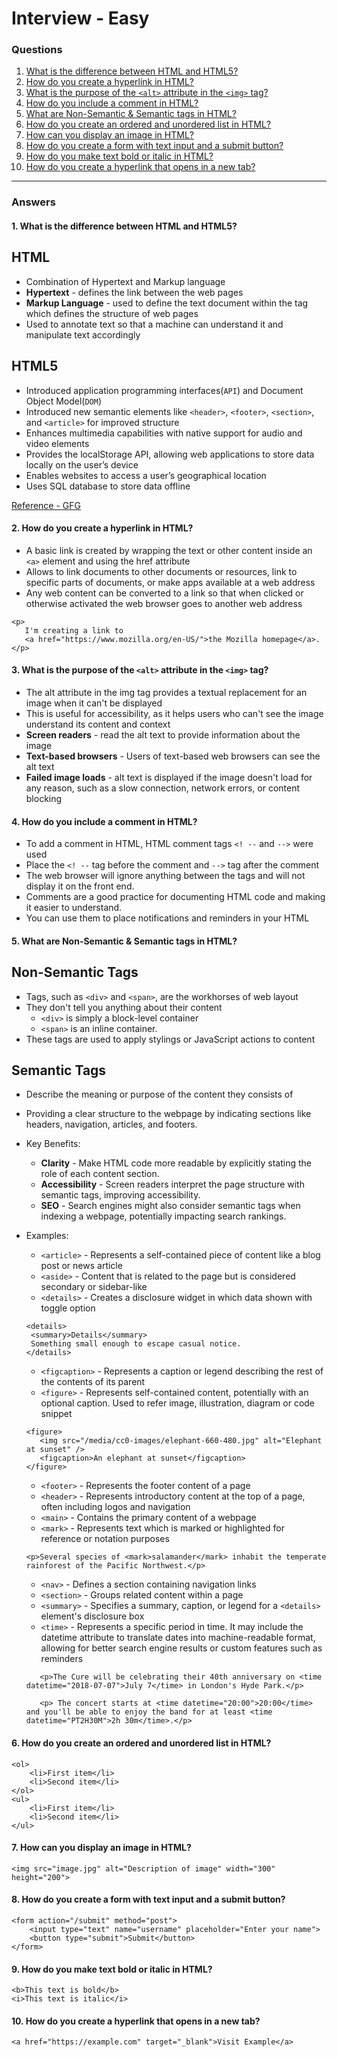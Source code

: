 
# Interview - Easy

### Questions
1. [What is the difference between HTML and HTML5?](#1-what-is-the-difference-between-html-and-html5)
2. [How do you create a hyperlink in HTML?](#2-how-do-you-create-a-hyperlink-in-html)
3. [What is the purpose of the `<alt>` attribute in the `<img>` tag?](#3-what-is-the-purpose-of-the-alt-attribute-in-the-img-tag)
4. [How do you include a comment in HTML?](#4-how-do-you-include-a-comment-in-html)
5. [What are Non-Semantic & Semantic tags in HTML?](#5-what-are-non-semantic--semantic-tags-in-html)
6. [How do you create an ordered and unordered list in HTML?](#)
7. [How can you display an image in HTML?](#)
8. [How do you create a form with text input and a submit button?](#)
9. [How do you make text bold or italic in HTML?](#)
10. [How do you create a hyperlink that opens in a new tab?](#)

---

### Answers

#### 1. What is the difference between HTML and HTML5?
## HTML ##
 - Combination of Hypertext and Markup language
 - **Hypertext** - defines the link between the web pages
 - **Markup Language** - used to define the text document within the tag which defines the structure of web pages
 - Used to annotate text so that a machine can understand it and manipulate text accordingly

 ## HTML5 ##
 - Introduced application programming interfaces(`API`) and Document Object Model(`DOM`)
 - Introduced new semantic elements like `<header>`, `<footer>`, `<section>`, and `<article>` for improved structure
 - Enhances multimedia capabilities with native support for audio and video elements
 - Provides the localStorage API, allowing web applications to store data locally on the user’s device
 - Enables websites to access a user’s geographical location
 - Uses SQL database to store data offline
 
 [Reference - GFG](https://www.geeksforgeeks.org/difference-between-html-and-html5/)

 #### 2. How do you create a hyperlink in HTML?
 - A basic link is created by wrapping the text or other content inside an `<a>` element and using the href attribute
 - Allows to link documents to other documents or resources, link to specific parts of documents, or make apps available at a web address
 - Any web content can be converted to a link so that when clicked or otherwise activated the web browser goes to another web address

 ```code
 <p>
    I'm creating a link to
    <a href="https://www.mozilla.org/en-US/">the Mozilla homepage</a>.
 </p>
 ```

 #### 3. What is the purpose of the `<alt>` attribute in the `<img>` tag?
 - The alt attribute in the img tag provides a textual replacement for an image when it can't be displayed
 - This is useful for accessibility, as it helps users who can't see the image understand its content and context
  - **Screen readers** - read the alt text to provide information about the image
  - **Text-based browsers** - Users of text-based web browsers can see the alt text
  - **Failed image loads** - alt text is displayed if the image doesn't load for any reason, such as a slow connection, network errors, or content blocking

#### 4. How do you include a comment in HTML?
- To add a comment in HTML, HTML comment tags `<! --` and `-->` were used
- Place the `<! --` tag before the comment and `-->` tag after the comment
- The web browser will ignore anything between the tags and will not display it on the front end. 
- Comments are a good practice for documenting HTML code and making it easier to understand. 
- You can use them to place notifications and reminders in your HTML

#### 5. What are Non-Semantic & Semantic tags in HTML?
## Non-Semantic Tags
 - Tags, such as `<div>` and `<span>`, are the workhorses of web layout
 - They don't tell you anything about their content
   - `<div>` is simply a block-level container
   - `<span>` is an inline container. 
- These tags are used to apply stylings or JavaScript actions to content
## Semantic Tags ##
- Describe the meaning or purpose of the content they consists of
- Providing a clear structure to the webpage by indicating sections like headers, navigation, articles, and footers.
- Key Benefits:
   - **Clarity** - Make HTML code more readable by explicitly stating the role of each content section. 
   - **Accessibility** - Screen readers interpret the page structure with semantic tags, improving accessibility. 
   - **SEO** - Search engines might also consider semantic tags when indexing a webpage, potentially impacting search rankings. 
- Examples:
   - `<article>` - Represents a self-contained piece of content like a blog post or news article
   - `<aside>` - Content that is related to the page but is considered secondary or sidebar-like
   - `<details>` - Creates a disclosure widget in which data shown with toggle option

  ```code
  <details>
   <summary>Details</summary>
   Something small enough to escape casual notice.
  </details>
  ```

   - `<figcaption>` - Represents a caption or legend describing the rest of the contents of its parent
   - `<figure>` -  Represents self-contained content, potentially with an optional caption. Used to refer image, illustration, diagram or code snippet

   ```code
   <figure>
      <img src="/media/cc0-images/elephant-660-480.jpg" alt="Elephant at sunset" />
      <figcaption>An elephant at sunset</figcaption>
   </figure>
   ```

   - `<footer>` - Represents the footer content of a page 
   - `<header>` - Represents introductory content at the top of a page, often including logos and navigation 
   - `<main>` - Contains the primary content of a webpage 
   - `<mark>` - Represents text which is marked or highlighted for reference or notation purposes

   ```code
   <p>Several species of <mark>salamander</mark> inhabit the temperate rainforest of the Pacific Northwest.</p>
   ```

   - `<nav>` - Defines a section containing navigation links 
   - `<section>` - Groups related content within a page
   - `<summary>` - Specifies a summary, caption, or legend for a `<details>` element's disclosure box
   - `<time>` - Represents a specific period in time. It may include the datetime attribute to translate dates into machine-readable format, allowing for better search engine results or custom features such as reminders

   ```code
      <p>The Cure will be celebrating their 40th anniversary on <time datetime="2018-07-07">July 7</time> in London's Hyde Park.</p>

      <p> The concert starts at <time datetime="20:00">20:00</time> and you'll be able to enjoy the band for at least <time datetime="PT2H30M">2h 30m</time>.</p>
   ```

#### 6. How do you create an ordered and unordered list in HTML?

```code
<ol>
    <li>First item</li>
    <li>Second item</li>
</ol>
<ul>
    <li>First item</li>
    <li>Second item</li>
</ul>
```

#### 7. How can you display an image in HTML?

```code
<img src="image.jpg" alt="Description of image" width="300" height="200">
```

#### 8. How do you create a form with text input and a submit button?

```code
<form action="/submit" method="post">
    <input type="text" name="username" placeholder="Enter your name">
    <button type="submit">Submit</button>
</form>
```

#### 9. How do you make text bold or italic in HTML?

```code
<b>This text is bold</b>
<i>This text is italic</i>
```

#### 10. How do you create a hyperlink that opens in a new tab?

```code
<a href="https://example.com" target="_blank">Visit Example</a>
```